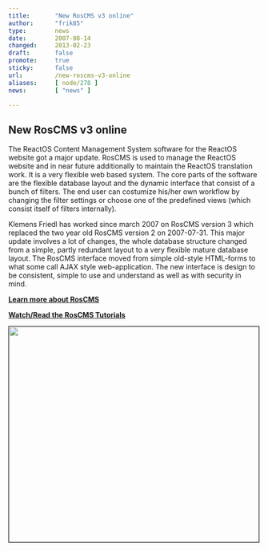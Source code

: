 ```yaml
---
title:       "New RosCMS v3 online"
author:      "frik85"
type:        news
date:        2007-08-14
changed:     2013-02-23
draft:       false
promote:     true
sticky:      false
url:         /new-roscms-v3-online
aliases:     [ node/278 ]
news:        [ "news" ]

---
```


<h2>New RosCMS v3 online</h2>
<p>The ReactOS Content Management System software for the ReactOS website got a major update. RosCMS is used to manage the ReactOS website and in near future additionally to maintain the ReactOS translation work. It is a very flexible web based system. The core parts of the software are the flexible database layout and the dynamic interface that consist of a bunch of filters. The end user can costumize his/her own workflow by changing the filter settings or choose one of the predefined views (which consist itself of filters internally).</p>

<p>Klemens Friedl has worked since march 2007 on RosCMS version 3 which replaced the two year old RosCMS version 2 on 2007-07-31. This major update involves a lot of changes, the whole database structure changed from a simple, partly redundant layout to a very flexible mature database layout. The RosCMS interface moved from simple old-style HTML-forms to what some call AJAX style web-application. The new interface is design to be consistent, simple to use and understand as well as with security in mind.</p>

<p><b><a href="[#link_roscms]">Learn more about RosCMS</a></b></p>
<p><b><a href="[#link_tutorial_roscms]">Watch/Read the RosCMS Tutorials</a></b></p>

<p><img src="[#roscms_path_homepage]media/pictures/2007/roscms/all_translator_sm_01.jpg" width="500" height="430" border="1" /></p>
